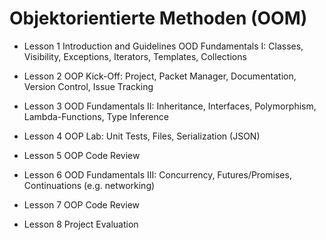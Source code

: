 # Objektorientierte Methoden (OOM)

* Lesson 1
  Introduction and Guidelines
  OOD Fundamentals I: Classes, Visibility, Exceptions, Iterators, Templates, Collections

* Lesson 2
  OOP Kick-Off: Project, Packet Manager, Documentation, Version Control, Issue Tracking

* Lesson 3
  OOD Fundamentals II: Inheritance, Interfaces, Polymorphism, Lambda-Functions, Type Inference

* Lesson 4
  OOP Lab: Unit Tests, Files, Serialization (JSON)

* Lesson 5
  OOP Code Review

* Lesson 6
  OOD Fundamentals III: Concurrency, Futures/Promises, Continuations (e.g. networking)

* Lesson 7
  OOP Code Review

* Lesson 8
  Project Evaluation
